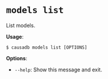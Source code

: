 # `models list`

List models.

**Usage**:

```console
$ causadb models list [OPTIONS]
```

**Options**:

* `--help`: Show this message and exit.

